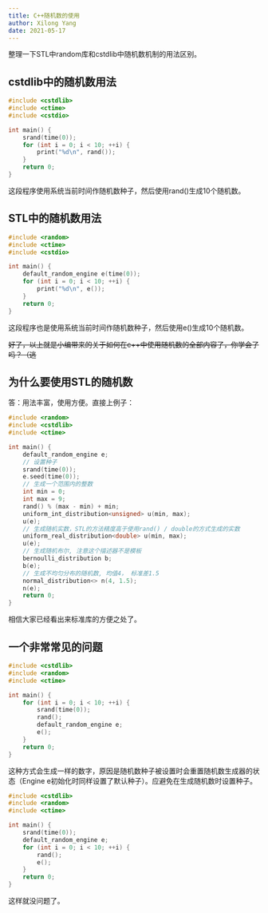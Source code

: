 ```yaml
---
title: C++随机数的使用
author: Xilong Yang
date: 2021-05-17
---
```


整理一下STL中random库和cstdlib中随机数机制的用法区别。

## cstdlib中的随机数用法

```cpp
#include <cstdlib>
#include <ctime>
#include <cstdio>

int main() {
    srand(time(0));
    for (int i = 0; i < 10; ++i) {
        print("%d\n", rand());
    }
    return 0;
}
```

这段程序使用系统当前时间作随机数种子，然后使用rand()生成10个随机数。

## STL中的随机数用法

```cpp
#include <random>
#include <ctime>
#include <cstdio>

int main() {
    default_random_engine e(time(0));
    for (int i = 0; i < 10; ++i) {
        print("%d\n", e());
    }
    return 0;
}
```

这段程序也是使用系统当前时间作随机数种子，然后使用e()生成10个随机数。

~~好了，以上就是小编带来的关于如何在c++中使用随机数的全部内容了，你学会了吗？（逃~~

## 为什么要使用STL的随机数

答：用法丰富，使用方便。直接上例子：

```cpp
#include <random>
#include <cstdlib>
#include <ctime>

int main() {
    default_random_engine e;
    // 设置种子
    srand(time(0));
    e.seed(time(0));
    // 生成一个范围内的整数
    int min = 0;
    int max = 9;
    rand() % (max - min) + min;
    uniform_int_distribution<unsigned> u(min, max);
    u(e);
    // 生成随机实数，STL的方法精度高于使用rand() / double的方式生成的实数
    uniform_real_distribution<double> u(min, max);
    u(e);
    // 生成随机布尔, 注意这个描述器不是模板
    bernoulli_distribution b;
    b(e);
    // 生成不均匀分布的随机数, 均值4， 标准差1.5
    normal_distribution<> n(4, 1.5);
    n(e);
    return 0;
}
```

相信大家已经看出来标准库的方便之处了。

## 一个非常常见的问题

```cpp
#include <cstdlib>
#include <random>
#include <ctime>

int main() {
    for (int i = 0; i < 10; ++i) {
        srand(time(0));
        rand();
        default_random_engine e;
        e();
    }
    return 0;
}
```

这种方式会生成一样的数字，原因是随机数种子被设置时会重置随机数生成器的状态（Engine e初始化时同样设置了默认种子）。应避免在生成随机数时设置种子。

```cpp
#include <cstdlib>
#include <random>
#include <ctime>

int main() {
    srand(time(0));
    default_random_engine e;
    for (int i = 0; i < 10; ++i) {
        rand();
        e();
    }
    return 0;
}
```

这样就没问题了。
